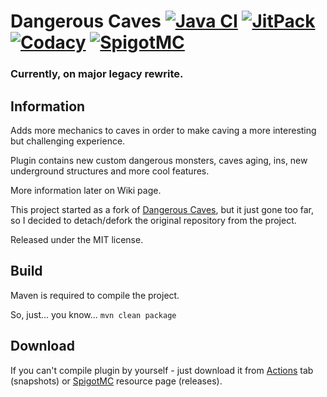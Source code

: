 # Dangerous Caves [![Java CI](https://github.com/imDaniX/Dangerous-Caves-2/workflows/Java%20CI/badge.svg)](https://github.com/imDaniX/Dangerous-Caves-2/actions) [![JitPack](https://jitpack.io/v/imDaniX/Dangerous-Caves-2.svg)](https://jitpack.io/#imDaniX/Dangerous-Caves-2) [![Codacy](https://app.codacy.com/project/badge/Grade/0488bef8e70741eca3087fc3c728096a)](https://www.codacy.com/manual/imDaniX/Dangerous-Caves-2) [![SpigotMC](https://img.shields.io/badge/dynamic/json?label=SpigotMC&cacheSeconds=21600&style=flat&color=brightgree&query=%24.rating.average&url=http%3A%2F%2Fapi.spiget.org%2Fv2%2Fresources%2F76212)](https://www.spigotmc.org/resources/76212/)

### Currently, on major legacy rewrite.

## Information
Adds more mechanics to caves in order to make caving a more interesting but challenging experience.

Plugin contains new custom dangerous monsters, caves aging, ins, new underground structures and more cool features.

More information later on Wiki page.

This project started as a fork of [Dangerous Caves](https://github.com/Evil-Lootlye/dangerous-caves), but it just gone too far, so I decided to detach/defork the original repository from the project.

Released under the MIT license.

## Build
Maven is required to compile the project.

So, just... you know... `mvn clean package`

## Download
If you can't compile plugin by yourself - just download it from [Actions](https://github.com/imDaniX/Dangerous-Caves-2/actions) tab (snapshots) or [SpigotMC](https://www.spigotmc.org/resources/76212/) resource page (releases).
